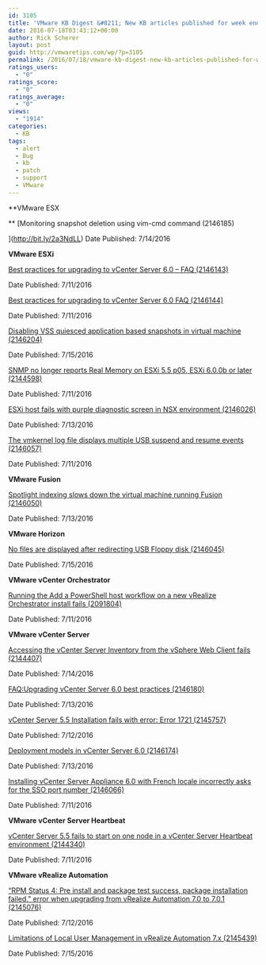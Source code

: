 ```yaml
---
id: 3105
title: 'VMware KB Digest &#8211; New KB articles published for week ending 07/16/16'
date: 2016-07-18T03:43:12+00:00
author: Rick Scherer
layout: post
guid: http://vmwaretips.com/wp/?p=3105
permalink: /2016/07/18/vmware-kb-digest-new-kb-articles-published-for-week-ending-071616/
ratings_users:
  - "0"
ratings_score:
  - "0"
ratings_average:
  - "0"
views:
  - "1914"
categories:
  - KB
tags:
  - alert
  - Bug
  - kb
  - patch
  - support
  - VMware
---
```

**VMware ESX
  
** [Monitoring snapshot deletion using vim-cmd command (2146185)
  
](http://bit.ly/2a3NdLL) Date Published: 7/14/2016

**VMware ESXi**
  
[Best practices for upgrading to vCenter Server 6.0 – FAQ (2146143)](http://bit.ly/2a2oAfq)
  
Date Published: 7/11/2016
  
[Best practices for upgrading to vCenter Server 6.0 FAQ (2146144)](http://bit.ly/2a3N9f1)
  
Date Published: 7/11/2016
  
[Disabling VSS quiesced application based snapshots in virtual machine (2146204)](http://bit.ly/2a2oF2U)
  
Date Published: 7/15/2016
  
[SNMP no longer reports Real Memory on ESXi 5.5 p05, ESXi 6.0.0b or later (2144598)](http://bit.ly/2a3NzBU)
  
Date Published: 7/11/2016
  
[ESXi host fails with purple diagnostic screen in NSX environment (2146026)](http://bit.ly/2a2oFzL)
  
Date Published: 7/13/2016
  
[The vmkernel log file displays multiple USB suspend and resume events (2146057)](http://bit.ly/2a3NzlG)
  
Date Published: 7/11/2016

**VMware Fusion**
  
[Spotlight indexing slows down the virtual machine running Fusion (2146050)](http://bit.ly/2a2oEfk)
  
Date Published: 7/13/2016

<!--more-->

**VMware Horizon** 
  
[No files are displayed after redirecting USB Floppy disk (2146045)](http://bit.ly/2a3NZbA)
  
Date Published: 7/15/2016

**VMware vCenter Orchestrator**
  
[Running the Add a PowerShell host workflow on a new vRealize Orchestrator install fails (2091804)](http://bit.ly/2a2nFf0)
  
Date Published: 7/11/2016

**VMware vCenter Server**
  
[Accessing the vCenter Server Inventory from the vSphere Web Client fails (2144407)](http://bit.ly/2a3NhuN)
  
Date Published: 7/14/2016
  
[FAQ:Upgrading vCenter Server 6.0 best practices (2146180)](http://bit.ly/2a2okNC)
  
Date Published: 7/13/2016
  
[vCenter Server 5.5 Installation fails with error: Error 1721 (2145757)](http://bit.ly/2a3Noqo)
  
Date Published: 7/12/2016
  
[Deployment models in vCenter Server 6.0 (2146174)](http://bit.ly/2a2oww9)
  
Date Published: 7/13/2016
  
[Installing vCenter Server Appliance 6.0 with French locale incorrectly asks for the SSO port number (2146066)](http://bit.ly/2a3N8Yz)
  
Date Published: 7/11/2016

**VMware vCenter Server Heartbeat** 
  
[vCenter Server 5.5 fails to start on one node in a vCenter Server Heartbeat environment (2144340)](http://bit.ly/2a2oqEP)
  
Date Published: 7/11/2016

**VMware vRealize Automation**
  
[“RPM Status 4: Pre install and package test success, package installation failed.” error when upgrading from vRealize Automation 7.0 to 7.0.1 (2145076)](http://bit.ly/2a3NdLC)
  
Date Published: 7/12/2016
  
[Limitations of Local User Management in vRealize Automation 7.x (2145439)](http://bit.ly/2a2oBQw)
  
Date Published: 7/15/2016